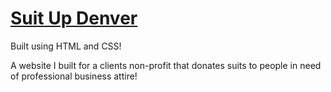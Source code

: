 # [Suit Up Denver](http://tommygaessler.com/suitupdenver)

Built using HTML and CSS!

A website I built for a clients non-profit that donates suits to people in need of professional business attire!

